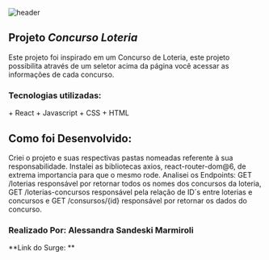 ![header](https://www.oliberal.com/image/contentid/policy:1.530531:1653362556/Milionaria.png?f=2x1&$p$f=3fc07aa&w=1500&$w=f075b93)

## Projeto *Concurso Loteria*

Este projeto foi inspirado em um Concurso de Loteria, este projeto possibilita através de um seletor acima da página você acessar as informações de cada concurso. 

### Tecnologias utilizadas: 
<tr>
+ React
+ Javascript
+ CSS
+ HTML

## Como foi Desenvolvido: 

Criei o projeto e suas respectivas pastas nomeadas referente à sua responsabilidade. 
Instalei as bibliotecas axios, react-router-dom@6, de extrema importancia para que o mesmo rode. 
Analisei os Endpoints: GET /loterias responsável por retornar todos os nomes dos concursos da loteria, GET /loterias-concursos responsável pela relação de ID´s entre loterias e concursos e 
GET /consursos/{id} responsável por retornar os dados do concurso. 

### Realizado Por: Alessandra Sandeski Marmiroli

**Link do Surge: **

